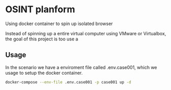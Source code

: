 # OSINT planform 

Using docker container to spin up isolated browser 

Instead of spinning up a entire virtual computer using VMware or Virtualbox, the goal of this project is too use a 

## Usage

In the scenario we have a enviroment file called .env.case001, which we usage to setup the docker container.

````bash
docker-compose --env-file .env.case001 -p case001 up -d
````
